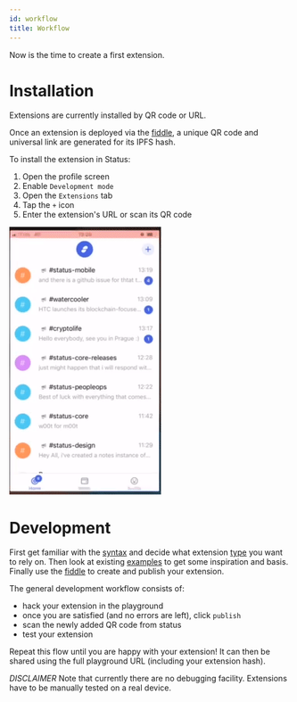 ```yaml
---
id: workflow
title: Workflow
---
```


Now is the time to create a first extension.

# Installation

Extensions are currently installed by QR code or URL.

Once an extension is deployed via the [fiddle](https://extensions.status.im/), a unique QR code and universal link are generated for its IPFS hash.

To install the extension in Status:

1. Open the profile screen
2. Enable `Development mode`
3. Open the `Extensions` tab
4. Tap the `+` icon
5. Enter the extension's URL or scan its QR code

![Extension installation](./assets/install-extension.gif)

# Development

First get familiar with the [syntax](https://status.im/extensions/syntax.html) and decide what extension [type](https://status.im/extensions/extension_types.html) you want to rely on.
Then look at existing [examples](https://status.im/extensions/examples.html) to get some inspiration and basis.
Finally use the [fiddle](https://extensions.status.im/) to create and publish your extension.

The general development workflow consists of:

* hack your extension in the playground
* once you are satisfied (and no errors are left), click `publish`
* scan the newly added QR code from status
* test your extension

Repeat this flow until you are happy with your extension! It can then be shared using the full playground URL (including your extension hash).

 _DISCLAIMER_ Note that currently there are no debugging facility. Extensions have to be manually tested on a real device.